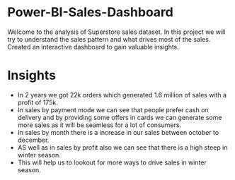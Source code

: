 # Power-BI-Sales-Dashboard
Welcome to the analysis of Superstore sales dataset. In this project we will try to understand the sales pattern and what drives most of the sales. Created an interactive dashboard to gain valuable insights.
# Insights
* In 2 years we got 22k orders which generated 1.6 million of sales with a profit of 175k.
* In sales by payment mode we can see that people prefer cash on delivery and by providing some offers in cards we can generate some more sales as it will be seamless for a lot of consumers.
* In sales by month there is a increase in our sales between october to december.
* AS well as in sales by profit also we can see that there is a high steep in winter season. 
* This will help us to lookout for more ways to drive sales in winter season.
